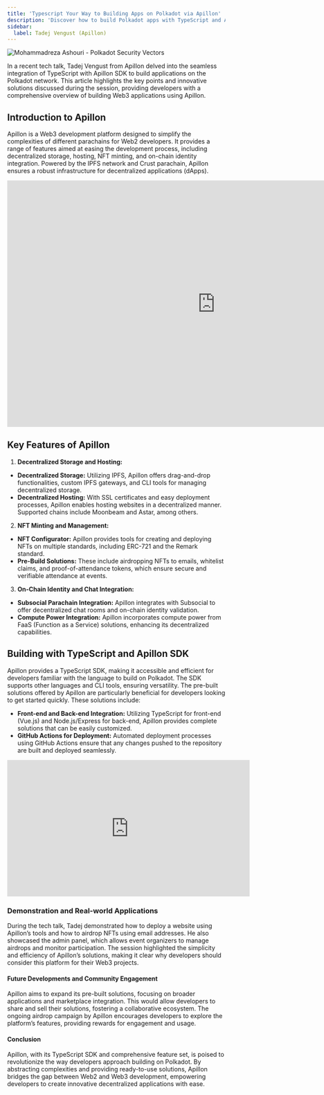 ```yaml
---
title: 'Typescript Your Way to Building Apps on Polkadot via Apillon'
description: 'Discover how to build Polkadot apps with TypeScript and Apillon SDK, simplifying Web3 development for all.'
sidebar:
  label: Tadej Vengust (Apillon)
---
```


![Mohammadreza Ashouri - Polkadot Security Vectors](/src/assets/sub0-2024/mohammadreza-sub0.webp)

In a recent tech talk, Tadej Vengust from Apillon delved into the seamless integration of TypeScript with Apillon SDK to build applications on the Polkadot network. This article highlights the key points and innovative solutions discussed during the session, providing developers with a comprehensive overview of building Web3 applications using Apillon.

Introduction to Apillon
-----------------------

Apillon is a Web3 development platform designed to simplify the complexities of different parachains for Web2 developers. It provides a range of features aimed at easing the development process, including decentralized storage, hosting, NFT minting, and on-chain identity integration. Powered by the IPFS network and Crust parachain, Apillon ensures a robust infrastructure for decentralized applications (dApps).

<iframe allowfullscreen="true" frameborder="0" height="569" mozallowfullscreen="true" src="https://docs.google.com/presentation/d/e/2PACX-1vQggfm103ys1jD2l0bnHwXiBxUXIF6nVm4Li93Xv1R0HNkChllS24HEuN7bJWbL_BdYO4-HFYIVBOVY/embed?start=false&loop=false&delayms=60000" webkitallowfullscreen="true" width="960"></iframe>

Key Features of Apillon
-----------------------

1. **Decentralized Storage and Hosting:**
  - **Decentralized Storage:** Utilizing IPFS, Apillon offers drag-and-drop functionalities, custom IPFS gateways, and CLI tools for managing decentralized storage.
  - **Decentralized Hosting:** With SSL certificates and easy deployment processes, Apillon enables hosting websites in a decentralized manner. Supported chains include Moonbeam and Astar, among others.
2. **NFT Minting and Management:**
  - **NFT Configurator:** Apillon provides tools for creating and deploying NFTs on multiple standards, including ERC-721 and the Remark standard.
  - **Pre-Build Solutions:** These include airdropping NFTs to emails, whitelist claims, and proof-of-attendance tokens, which ensure secure and verifiable attendance at events.
3. **On-Chain Identity and Chat Integration:**
  - **Subsocial Parachain Integration:** Apillon integrates with Subsocial to offer decentralized chat rooms and on-chain identity validation.
  - **Compute Power Integration:** Apillon incorporates compute power from FaaS (Function as a Service) solutions, enhancing its decentralized capabilities.

Building with TypeScript and Apillon SDK
----------------------------------------

Apillon provides a TypeScript SDK, making it accessible and efficient for developers familiar with the language to build on Polkadot. The SDK supports other languages and CLI tools, ensuring versatility. The pre-built solutions offered by Apillon are particularly beneficial for developers looking to get started quickly. These solutions include:

- **Front-end and Back-end Integration:** Utilizing TypeScript for front-end (Vue.js) and Node.js/Express for back-end, Apillon provides complete solutions that can be easily customized.
- **GitHub Actions for Deployment:** Automated deployment processes using GitHub Actions ensure that any changes pushed to the repository are built and deployed seamlessly.

<iframe allowfullscreen="allowfullscreen" frameborder="0" height="315" src="https://www.youtube.com/embed/ZmoACIkvDUI?si=7bpSdu-3K6kGr8mN" title="YouTube video player" width="560"></iframe>

### Demonstration and Real-world Applications

During the tech talk, Tadej demonstrated how to deploy a website using Apillon’s tools and how to airdrop NFTs using email addresses. He also showcased the admin panel, which allows event organizers to manage airdrops and monitor participation. The session highlighted the simplicity and efficiency of Apillon’s solutions, making it clear why developers should consider this platform for their Web3 projects.

#### Future Developments and Community Engagement

Apillon aims to expand its pre-built solutions, focusing on broader applications and marketplace integration. This would allow developers to share and sell their solutions, fostering a collaborative ecosystem. The ongoing airdrop campaign by Apillon encourages developers to explore the platform’s features, providing rewards for engagement and usage.

#### Conclusion

Apillon, with its TypeScript SDK and comprehensive feature set, is poised to revolutionize the way developers approach building on Polkadot. By abstracting complexities and providing ready-to-use solutions, Apillon bridges the gap between Web2 and Web3 development, empowering developers to create innovative decentralized applications with ease.